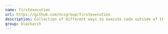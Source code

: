 ```yaml
---
name: firstexecution
url: https://github.com/nccgroup/firstexecution
description: Collection of different ways to execute code outside of the expected entry points. URL : https://github.com/nccgroup/firstexecution Groups : blackarch blackarch-exploitation
group: blackarch
---
```

